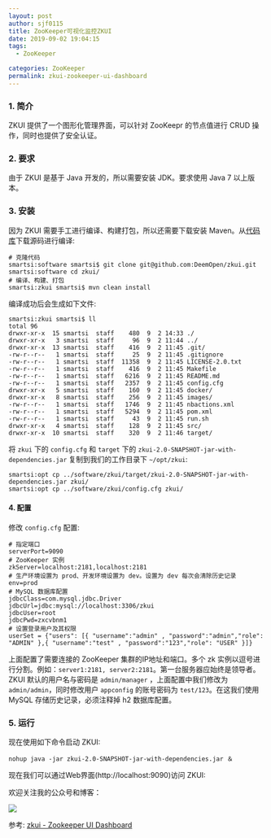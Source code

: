```yaml
---
layout: post
author: sjf0115
title: ZooKeeper可视化监控ZKUI
date: 2019-09-02 19:04:15
tags:
  - ZooKeeper

categories: ZooKeeper
permalink: zkui-zookeeper-ui-dashboard
---
```


### 1. 简介

ZKUI 提供了一个图形化管理界面，可以针对 ZooKeepr 的节点值进行 CRUD 操作，同时也提供了安全认证。

### 2. 要求

由于 ZKUI 是基于 Java 开发的，所以需要安装 JDK。要求使用 Java 7 以上版本。

### 3. 安装

因为 ZKUI 需要手工进行编译、构建打包，所以还需要下载安装 Maven。从[代码库](https://github.com/DeemOpen/zkui)下载源码进行编译:
```
# 克隆代码
smartsi:software smartsi$ git clone git@github.com:DeemOpen/zkui.git
smartsi:software cd zkui/
# 编译、构建、打包
smartsi:zkui smartsi$ mvn clean install
```
编译成功后会生成如下文件:
```
smartsi:zkui smartsi$ ll
total 96
drwxr-xr-x  15 smartsi  staff    480  9  2 14:33 ./
drwxr-xr-x   3 smartsi  staff     96  9  2 11:44 ../
drwxr-xr-x  13 smartsi  staff    416  9  2 11:45 .git/
-rw-r--r--   1 smartsi  staff     25  9  2 11:45 .gitignore
-rw-r--r--   1 smartsi  staff  11358  9  2 11:45 LICENSE-2.0.txt
-rw-r--r--   1 smartsi  staff    416  9  2 11:45 Makefile
-rw-r--r--   1 smartsi  staff   6216  9  2 11:45 README.md
-rw-r--r--   1 smartsi  staff   2357  9  2 11:45 config.cfg
drwxr-xr-x   5 smartsi  staff    160  9  2 11:45 docker/
drwxr-xr-x   8 smartsi  staff    256  9  2 11:45 images/
-rw-r--r--   1 smartsi  staff   1746  9  2 11:45 nbactions.xml
-rw-r--r--   1 smartsi  staff   5294  9  2 11:45 pom.xml
-rw-r--r--   1 smartsi  staff     43  9  2 11:45 run.sh
drwxr-xr-x   4 smartsi  staff    128  9  2 11:45 src/
drwxr-xr-x  10 smartsi  staff    320  9  2 11:46 target/
```
将 `zkui` 下的 `config.cfg` 和 `target` 下的 `zkui-2.0-SNAPSHOT-jar-with-dependencies.jar` 复制到我们的工作目录下 `~/opt/zkui`:
```
smartsi:opt cp ../software/zkui/target/zkui-2.0-SNAPSHOT-jar-with-dependencies.jar zkui/
smartsi:opt cp ../software/zkui/config.cfg zkui/
```
#### 4. 配置

修改 `config.cfg` 配置:
```
# 指定端口
serverPort=9090
# ZooKeeper 实例
zkServer=localhost:2181,localhost:2181
# 生产环境设置为 prod、开发环境设置为 dev。设置为 dev 每次会清除历史记录
env=prod
# MySQL 数据库配置
jdbcClass=com.mysql.jdbc.Driver
jdbcUrl=jdbc:mysql://localhost:3306/zkui
jdbcUser=root
jdbcPwd=zxcvbnm1
# 设置登录用户及其权限
userSet = {"users": [{ "username":"admin" , "password":"admin","role": "ADMIN" },{ "username":"test" , "password":"123","role": "USER" }]}
```
上面配置了需要连接的 ZooKeeper 集群的IP地址和端口。多个 zk 实例以逗号进行分割。例如：`server1:2181, server2:2181`。第一台服务器应始终是领导者。ZKUI 默认的用户名与密码是 `admin/manager` ，上面配置中我们修改为 `admin/admin`，同时修改用户 `appconfig` 的账号密码为 `test/123`。在这我们使用 MySQL 存储历史记录，必须注释掉 h2 数据库配置。

### 5. 运行

现在使用如下命令启动 ZKUI:
```
nohup java -jar zkui-2.0-SNAPSHOT-jar-with-dependencies.jar ＆
```
现在我们可以通过Web界面(http://localhost:9090)访问 ZKUI:
![]()

欢迎关注我的公众号和博客：

![](https://github.com/sjf0115/PubLearnNotes/blob/master/image/Other/smartsi.jpg?raw=true)

参考: [zkui - Zookeeper UI Dashboard](https://github.com/DeemOpen/zkui)

